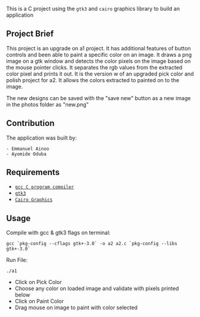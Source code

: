 This is a C project using the `gtk3` and `cairo` graphics library to build an application

## Project Brief

This project is an upgrade on a1 project. It has additional features of button controls and been able to paint a specific color on an image. It draws a png image on a gtk window and detects the color pixels on the image based on the mouse pointer clicks. It separates the rgb values from the extracted color pixel and prints it out. It is the version w of an upgraded pick color and polish project for a2. It allows the colors extracted to painted on to the image.

The new designs can be saved with the "save new" button as a new image in the photos folder as "new.png"

## Contribution

The application was built by:

```
- Emmanuel Ainoo
- Ayomide Oduba
```

## Requirements

- [`gcc C program compiler`](https://gcc.gnu.org)
- [`gtk3`](https://www.gtk.org)
- [`Cairo Graphics`](https://www.cairographics.org)

## Usage

Compile with gcc & gtk3 flags on terminal:

```shell
gcc `pkg-config --cflags gtk+-3.0` -o a2 a2.c `pkg-config --libs gtk+-3.0`
```

Run File:

```shell
./a1
```

- Click on Pick Color
- Choose any color on loaded image and validate with pixels printed below
- Click on Paint Color
- Drag mouse on image to paint with color selected
